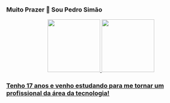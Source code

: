 ### Muito Prazer 🖖 Sou Pedro Simão

<div align="center">
  <a href="https://github.com/PedroHenriqueSimao">
  <img height="140em" src="https://github-readme-stats.vercel.app/api?username=PedroHenriqueSimao&show_icons=true&theme=dark&include_all_commits=true&count_private=true"/>
  <img height="140em" src="https://github-readme-stats.vercel.app/api/top-langs/?username=PedroHenriqueSimao&layout=compact&langs_count=7&theme=dark"/>
</div>
  
### Tenho 17 anos e venho estudando para me tornar um profissional da área da tecnologia!
